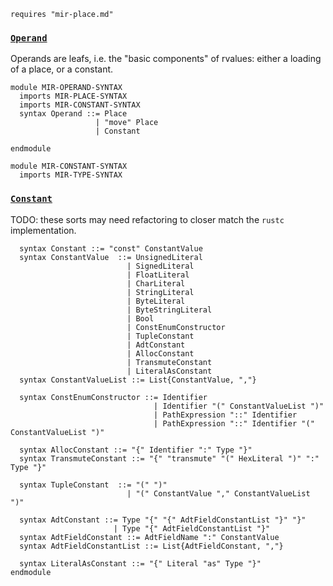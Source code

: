 ```k
requires "mir-place.md"
```

### [`Operand`](https://doc.rust-lang.org/beta/nightly-rustc/rustc_middle/mir/enum.Operand.html)

Operands are leafs, i.e. the "basic components" of rvalues: either a loading of a place, or a constant.

```k
module MIR-OPERAND-SYNTAX
  imports MIR-PLACE-SYNTAX
  imports MIR-CONSTANT-SYNTAX
  syntax Operand ::= Place
                   | "move" Place
                   | Constant

endmodule
```

```k
module MIR-CONSTANT-SYNTAX
  imports MIR-TYPE-SYNTAX
```

### [`Constant`](https://doc.rust-lang.org/beta/nightly-rustc/rustc_middle/mir/struct.Constant.html)

TODO: these sorts may need refactoring to closer match the `rustc` implementation.

```k
  syntax Constant ::= "const" ConstantValue
  syntax ConstantValue  ::= UnsignedLiteral
                          | SignedLiteral
                          | FloatLiteral
                          | CharLiteral
                          | StringLiteral
                          | ByteLiteral
                          | ByteStringLiteral
                          | Bool
                          | ConstEnumConstructor
                          | TupleConstant
                          | AdtConstant
                          | AllocConstant
                          | TransmuteConstant
                          | LiteralAsConstant
  syntax ConstantValueList ::= List{ConstantValue, ","}

  syntax ConstEnumConstructor ::= Identifier
                                | Identifier "(" ConstantValueList ")"
                                | PathExpression "::" Identifier
                                | PathExpression "::" Identifier "(" ConstantValueList ")"

  syntax AllocConstant ::= "{" Identifier ":" Type "}"
  syntax TransmuteConstant ::= "{" "transmute" "(" HexLiteral ")" ":" Type "}"

  syntax TupleConstant  ::= "(" ")"
                          | "(" ConstantValue "," ConstantValueList ")"

  syntax AdtConstant ::= Type "{" "{" AdtFieldConstantList "}" "}"
                       | Type "{" AdtFieldConstantList "}"
  syntax AdtFieldConstant ::= AdtFieldName ":" ConstantValue
  syntax AdtFieldConstantList ::= List{AdtFieldConstant, ","}

  syntax LiteralAsConstant ::= "{" Literal "as" Type "}"
endmodule
```
